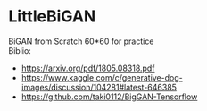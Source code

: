 # LittleBiGAN
BiGAN from Scratch 60*60 for practice <br>
Biblio:<br>
  - https://arxiv.org/pdf/1805.08318.pdf 
  - https://www.kaggle.com/c/generative-dog-images/discussion/104281#latest-646385 
  - https://github.com/taki0112/BigGAN-Tensorflow
